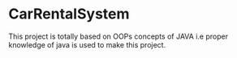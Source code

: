 # CarRentalSystem
This project is totally based on OOPs concepts of JAVA i.e proper knowledge of java is used to make this project.
